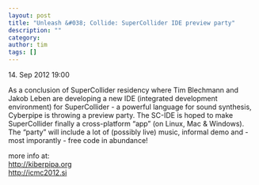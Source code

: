 ```yaml
---
layout: post
title: "Unleash &#038; Collide: SuperCollider IDE preview party"
description: ""
category: 
author: tim
tags: []
---
```

<p>14. Sep 2012 19:00</p>
<p>As a conclusion of SuperCollider residency where Tim Blechmann and Jakob Leben are developing a new IDE (integrated development environment) for SuperCollider - a powerful language for sound synthesis, Cyberpipe is throwing a preview party. The SC-IDE is hoped to make SuperCollider finally a cross-platform “app” (on Linux, Mac &amp; Windows). The “party” will include a lot of (possibly live) music, informal demo and - most imporantly - free code in abundance!</p>
<p>more info at:<br />
<a href="http://kiberpipa.org">http://kiberpipa.org<br />
<a href="http://icmc2012.si">http://icmc2012.si</a></a></p>
